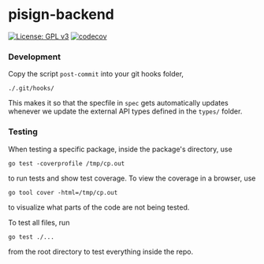 # pisign-backend

[![License: GPL v3](https://img.shields.io/badge/License-GPLv3-blue.svg)](https://www.gnu.org/licenses/gpl-3.0)
[![codecov](https://codecov.io/gh/pisign/pisign-backend/branch/master/graph/badge.svg)](https://codecov.io/gh/pisign/pisign-backend)
### Development

Copy the script `post-commit` into your git hooks folder, 

`./.git/hooks/`

This makes it so that the specfile in `spec` gets automatically updates whenever we update the 
external API types defined in the `types/` folder.

### Testing 

When testing a specific package, inside the package's directory, use 

`go test -coverprofile /tmp/cp.out`

to run tests and show test coverage. To view the coverage in a browser, use 

`go tool cover -html=/tmp/cp.out` 

to visualize what parts of the code are not being tested.

To test all files, run 

`go test ./...`

from the root directory to test everything inside the repo. 
